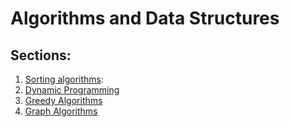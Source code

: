 # Algorithms and Data Structures
## Sections:
1. [Sorting algorithms](https://github.com/JakubMlocek/Algorithms_and_Data_Structures/tree/master/SortingAndPossitionsStatistics):
2. [Dynamic Programming](https://github.com/JakubMlocek/Algorithms_and_Data_Structures/tree/master/dynamicAlgorithms)
3. [Greedy Algorithms](https://github.com/JakubMlocek/Algorithms_and_Data_Structures/tree/master/greedyAlgorithms)
4. [Graph Algorithms](https://github.com/JakubMlocek/Algorithms_and_Data_Structures/tree/master/graphAlgorithms)
